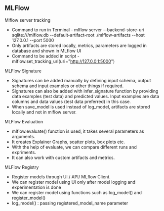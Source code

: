 ## MLFlow

Mlflow server tracking
- Command to run in Terminal - mlflow server --backend-store-uri sqlite:///mlflow.db --default-artifact-root ./mlflow-artifacts --host 127.0.0.1 --port 5000
- Only artifacts are stored locally, metrics, parameters are logged in database and shown in MLflow UI
- Command to be added in script - mlflow.set_tracking_uri(uri="http://127.0.0.1:5000") 

MLFlow Signature
- Signatures can be added manually by defining input schema, output schema and input examples or other things if required.
- Signatures can also be added with infer_signature function by providing data examples (test data) and predicted values. Input examples are data columns and data values (test data preferred) in this case. 
- When save_model is used instead of log_model, artifacts are stored locally and not in mlflow server.

MLFlow Evaluation
- mlflow.evaluate() function is used, it takes several parameters as arguments.
- It creates Explainer Graphs, scatter plots, box plots etc.
- With the help of evaluate, we can compare different runs and expriments.
- It can also work with custom artifacts and metrics.

MLFlow Registry
- Register models through UI / API/ MLflow Client.
- We can register model using UI only after model logging and experimentation is done 
- We can register model using functions such as log_model() and register_model() 
- log_model() : passing registered_model_name parameter 